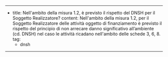 ---
  - title: Nell'ambito della misura 1.2, è previsto il rispetto del DNSH per il Soggetto Realizzatore?
    content: Nell'ambito della misura 1.2, per il Soggetto Realizzatore delle attività oggetto di finanziamento è previsto il rispetto del principio di non arrecare danno significativo all’ambiente (cd. DNSH) nel caso le attività ricadano nell'ambito delle schede 3, 6, 8.
    tag:
      - dnsh
---
